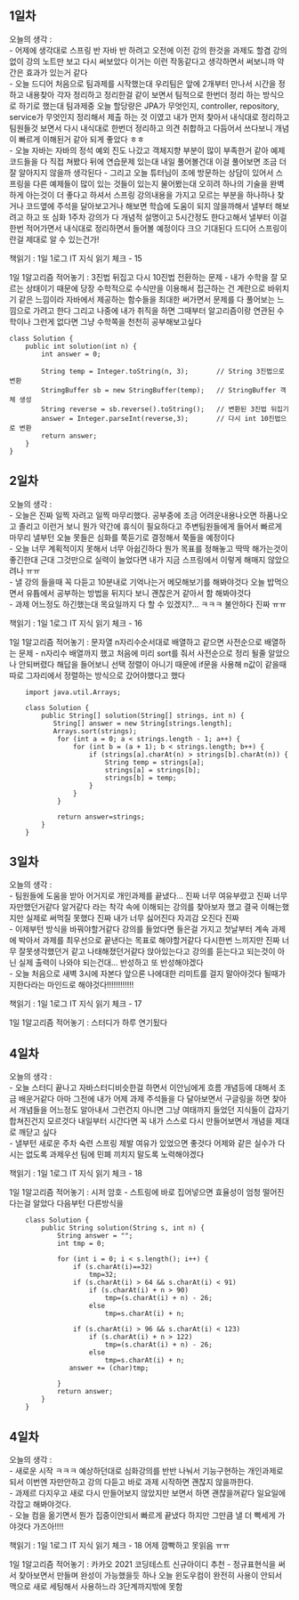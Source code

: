 
## 1일차 

오늘의 생각 :   
    - 어제에 생각대로 스프링 반 자바 반 하려고 오전에 이전 강의 한것을 과제도 할겸 강의 없이 강의 노트만 보고 다시 써보았다 이거는 이런 작동같다고 생각하면서 써보니까 약간은 효과가 있는거 같다   
    - 오늘 드디어 처음으로 팀과제를 시작했는대 우리팀은 앞에 2개부터 만나서 시간을 정하고 내용찾아 각자 정리하고 정리한걸 같이 보면서 팀적으로 한번더 정리 하는 방식으로 하기로 했는대  팀과제중 오늘 할당량은 JPA가 무엇인지, controller, repository, service가 무엇인지 정리해서 제출 하는 것 이였고 내가 먼저 찾아서 내식대로 정리하고 팀원들것 보면서 다시 내식대로 한번더 정리하고 의견 취합하고 다듬어서 쓰다보니 개념이 빠르게 이해된거 같아 되게 좋았다 ㅎㅎ   
    - 오늘 자바는 자바의 정석 예외 진도 나갔고 객체지향 부분이 많이 부족한거 같아 예제 코드들을 다 직접 쳐봤다 뒤에 연습문제 있는대 내일 풀어볼건대 이걸 풀어보면 조금 더 잘 알아지지 않을까 생각된다
    - 그리고 오늘 튜터님이 조에 방문하는 상담이 있어서 스프링을 다른 예제들이 많이 있는 것들이 있는지 물어봤는대 오히려 하나의 기술을 완벽하게 아는것이 더 좋다고 하셔서 스프링 강의내용을 가지고 모르는 부분을 하나하나 찾거나 코드옆에 주석을 달아보고거나 해보면 학습에 도움이 되지 않을까해서 낼부터 해보려고 하고 또 심화 1주차 강의가 다 개념적 설명이고 5시간정도 한다고해서 낼부터 이걸 한번 적어가면서 내식대로 정리하면서 들어볼 예정이다 크으 기대된다 드디어 스프링이란걸 제대로 알 수 있는건가!   
    
    
책읽기 : 1일 1로그 IT 지식 읽기 체크 - 15
    
1일 1알고리즘 적어놓기 : 3진법 뒤집고 다시 10진법 전환하는 문제 - 내가 수학을 잘 모르는 상태이기 때문에 당장 수학적으로 수식만을 이용해서 접근하는 건 계란으로 바위치기 같은 느낌이라 자바에서 제공하는 함수들을 최대한 써가면서 문제를 다 풀어보는 느낌으로 가려고 한다 그리고 나중에 내가 취직을 하면 그때부터 알고리즘이랑 연관된 수학이나 그런게 없다면 그냥 수학쪽을 천천히 공부해보고싶다 

    class Solution {
        public int solution(int n) {
            int answer = 0;

            String temp = Integer.toString(n, 3);       // String 3진법으로 변환
            StringBuffer sb = new StringBuffer(temp);   // StringBuffer 객체 생성
            String reverse = sb.reverse().toString();   // 변환된 3진법 뒤집기
            answer = Integer.parseInt(reverse,3);       // 다시 int 10진법으로 변환
            return answer;
        }
    }


## 2일차 

오늘의 생각 :   
    - 오늘은 진짜 일찍 자려고 일찍 마무리했다. 공부중에 조금 어려운내용나오면 하품나오고 졸리고 이런거 보니 뭔가 약간에 휴식이 필요하다고 주변팀원들에게 들어서 빠르게 마무리 낼부턴 오늘 못들은 심화를 쭉듣기로 결정해서 쭉들을 예정이다   
    - 오늘 너무 계획적이지 못해서 너무 아쉽긴하다 뭔가 목표를 정해놓고 딱딱 해가는것이 좋긴한대 근대 그것만으로 실력이 늘었다면 내가 지금 스프링에서 이렇게 해매지 않았으려나 ㅠㅠ   
    - 낼 강의 들을때 꼭 다듣고 10분내로 기억나는거 메모해보기를 해봐야것다 오늘 밥먹으면서 유튭에서 공부하는 방법을 뒤지다 보니 괜찮은거 같아서 함 해봐야것다    
    - 과제 어느정도 하긴했는대 목요일까지 다 할 수 있겠지?... ㅋㅋㅋ 불안하다 진짜 ㅠㅠ   
    
책읽기 : 1일 1로그 IT 지식 읽기 체크 - 16
    
1일 1알고리즘 적어놓기 :  문자열 n자리수순서대로 배열하고 같으면 사전순으로 배열하는 문제 - n자리수 배열까지 했고 처음에 미리 sort를 줘서 사전순으로 정리 될줄 알았으나 안되버렸다 해답을 들어보니 선택 정렬이 아니기 때문에 if문을 사용해 n값이 같을때 따로 그자리에서 정렬하는 방식으로 갔어야했다고 했다 

        import java.util.Arrays;

        class Solution {
            public String[] solution(String[] strings, int n) {
               String[] answer = new String[strings.length];           
               Arrays.sort(strings);
                for (int a = 0; a < strings.length - 1; a++) {
                    for (int b = (a + 1); b < strings.length; b++) {
                        if (strings[a].charAt(n) > strings[b].charAt(n)) {
                            String temp = strings[a];
                            strings[a] = strings[b];
                            strings[b] = temp;
                        }
                    }
                }       

                return answer=strings;
            }
        }


## 3일차 

오늘의 생각 :   
    - 팀원들에 도움을 받아 어거지로 개인과제를 끝냈다... 진짜 너무 여유부렸고 진짜 너무 자만했던거같다 알거같다 라는 착각 속에 이해되는 강의를 찾아보자 했고 결국 이해는했지만 실제로 써먹질 못했다 진짜 내가 너무 싫어진다 자괴감 오진다 진짜    
    - 이제부턴 방식을 바꿔야할거같다 강의를 들었다면 들은걸 가지고 첫날부터 계속 과제에 박아서 과제를 최우선으로 끝낸다는 목표로 해야할거같다 다시한번 느끼지만 진짜 너무 잘못생각했던거 같고 나태해졌던거같다 앉아있는다고 강의를 듣는다고 되는것이 아닌 실제 출력이 나와야 되는건대... 반성하고 또 반성해야겠다   
    - 오늘 처음으로 새벽 3시에 자본다 앞으론 나에대한 리미트를 걸지 말아야것다 될때가지한다라는 마인드로 해야것다!!!!!!!!!!!!    
    
책읽기 : 1일 1로그 IT 지식 읽기 체크 - 17
    
1일 1알고리즘 적어놓기 :  스터디가 하루 연기됬다 


## 4일차 

오늘의 생각 :   
    - 오늘 스터디 끝나고 자바스터디비슷한걸 하면서 이안님에게 흐름 개념등에 대해서 조금 배운거같다 아마 그전에 내가 어제 과제 주석들을 다 달아보면서 구글링을 하면 찾아서 개념들을 어느정도 알아내서 그런건지 아니면 그냥 여태까지 들었던 지식들이 갑자기 합쳐진건지 모르것다 내일부터 시간다면 꼭 내가 스스로 다시 만들어보면서 개념을 제대로 깨닫고 싶다   
    - 낼부턴 새로운 주차 숙련 스프링 제발 여유가 있었으면 좋것다 어제와 같은 실수가 다시는 없도록 과제우선 팀에 민폐 끼치지 말도록 노력해야겠다   
    
책읽기 : 1일 1로그 IT 지식 읽기 체크 - 18
    
1일 1알고리즘 적어놓기 :  시저 암호 - 스트링에 바로 집어넣으면 효율성이 엄청 떨어진다는걸 알았다 다음부턴 다른방식을 


        class Solution {
            public String solution(String s, int n) {
                String answer = "";
                int tmp = 0;

                for (int i = 0; i < s.length(); i++) {
                    if (s.charAt(i)==32)
                        tmp=32;
                    if (s.charAt(i) > 64 && s.charAt(i) < 91)
                        if (s.charAt(i) + n > 90)
                            tmp=(s.charAt(i) + n) - 26;
                        else
                            tmp=s.charAt(i) + n;

                    if (s.charAt(i) > 96 && s.charAt(i) < 123)
                        if (s.charAt(i) + n > 122)
                            tmp=(s.charAt(i) + n) - 26;
                        else
                            tmp=s.charAt(i) + n;
                   answer += (char)tmp;

                }
                return answer;
            }
        }



## 4일차 

오늘의 생각 :   
    - 새로운 시작 ㅋㅋㅋ 예상하던대로 심화강의를 반반 나눠서 기능구현하는 개인과제로 되서 이번엔 자만안하고 강의 다듣고 바로 과제 시작하면 괜찮지 않을까한다.  
    - 과제르 다지우고 새로 다시 만들어보지 않았지만 보면서 하면 괜찮을꺼같다 일요일에 각잡고 해봐야것다.  
    - 오늘 컴을 옮기면서 뭔가 집중이안되서 빠르게 끝냈다 하지만 그만큼 낼 더 빡세게 가야것다 가즈아!!!!
    
책읽기 : 1일 1로그 IT 지식 읽기 체크 - 18 어제 깜빡하고 못읽음 ㅠㅠ
    
1일 1알고리즘 적어놓기 : 카카오 2021 코딩테스트 신규아이디 추천 - 정규표현식을 써서 찾아보면서 만들며 완성이 가능했을듯 하나 오늘 윈도우컴이 완전히 사용이 안되서 맥으로 새로 세팅해서 사용하느라 3단계까지밖에 못함

  
